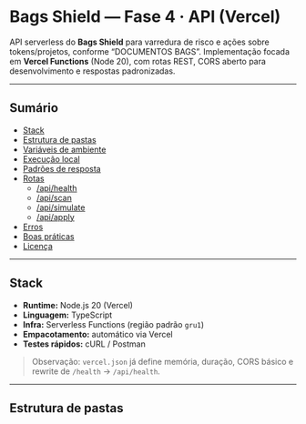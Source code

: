 # Bags Shield — Fase 4 · API (Vercel)

API serverless do **Bags Shield** para varredura de risco e ações sobre tokens/projetos, conforme “DOCUMENTOS BAGS”. Implementação focada em **Vercel Functions** (Node 20), com rotas REST, CORS aberto para desenvolvimento e respostas padronizadas.

---

## Sumário
- [Stack](#stack)
- [Estrutura de pastas](#estrutura-de-pastas)
- [Variáveis de ambiente](#variáveis-de-ambiente)
- [Execução local](#execução-local)
- [Padrões de resposta](#padrões-de-resposta)
- [Rotas](#rotas)
  - [/api/health](#apihealth-get)
  - [/api/scan](#apiskan-post)
  - [/api/simulate](#apisimulate-post)
  - [/api/apply](#apiapply-post)
- [Erros](#erros)
- [Boas práticas](#boas-práticas)
- [Licença](#licença)

---

## Stack
- **Runtime:** Node.js 20 (Vercel)
- **Linguagem:** TypeScript
- **Infra:** Serverless Functions (região padrão `gru1`)
- **Empacotamento:** automático via Vercel
- **Testes rápidos:** cURL / Postman

> Observação: `vercel.json` já define memória, duração, CORS básico e rewrite de `/health` → `/api/health`.

---

## Estrutura de pastas
